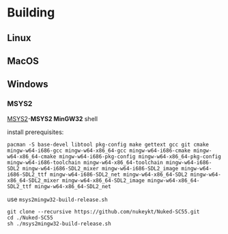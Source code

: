 # Building

## Linux

## MacOS

## Windows

### MSYS2

[MSYS2](https://www.msys2.org/wiki/MSYS2-installation/)-**MSYS2 MinGW32** shell

install prerequisites:
```
pacman -S base-devel libtool pkg-config make gettext gcc git cmake mingw-w64-i686-gcc mingw-w64-x86_64-gcc mingw-w64-i686-cmake mingw-w64-x86_64-cmake mingw-w64-i686-pkg-config mingw-w64-x86_64-pkg-config mingw-w64-i686-toolchain mingw-w64-x86_64-toolchain mingw-w64-i686-SDL2 mingw-w64-i686-SDL2_mixer mingw-w64-i686-SDL2_image mingw-w64-i686-SDL2_ttf mingw-w64-i686-SDL2_net mingw-w64-x86_64-SDL2 mingw-w64-x86_64-SDL2_mixer mingw-w64-x86_64-SDL2_image mingw-w64-x86_64-SDL2_ttf mingw-w64-x86_64-SDL2_net
```

use `msys2mingw32-build-release.sh`

```
git clone --recursive https://github.com/nukeykt/Nuked-SC55.git
cd ./Nuked-SC55
sh ./msys2mingw32-build-release.sh
```
